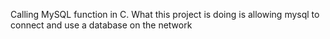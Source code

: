 Calling MySQL function in C. What this project is doing is allowing mysql to connect and use a database on the network

